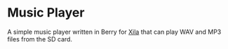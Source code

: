 # Music Player

A simple music player written in Berry for [Xila](https://xila.dev) that can play WAV and MP3 files from the SD card.